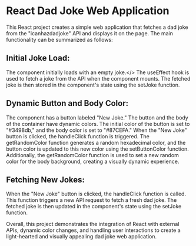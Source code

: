 <h1>React Dad Joke Web Application</h1>

     
This React project creates a simple web application that fetches a dad joke from the "icanhazdadjoke" API and displays it on the page. The main functionality can be summarized as follows:

## Initial Joke Load:

The component initially loads with an empty joke.</>
The useEffect hook is used to fetch a joke from the API when the component mounts.
The fetched joke is then stored in the component's state using the setJoke function.

## Dynamic Button and Body Color:

The component has a button labeled "New Joke."
The button and the body of the container have dynamic colors.
The initial color of the button is set to "#3498db," and the body color is set to "#87CEFA."
When the "New Joke" button is clicked, the handleClick function is triggered.
The getRandomColor function generates a random hexadecimal color, and the button color is updated to this new color using the setButtonColor function.
Additionally, the getRandomColor function is used to set a new random color for the body background, creating a visually dynamic experience.

## Fetching New Jokes:

When the "New Joke" button is clicked, the handleClick function is called.
This function triggers a new API request to fetch a fresh dad joke.
The fetched joke is then updated in the component's state using the setJoke function.


Overall, this project demonstrates the integration of React with external APIs, dynamic color changes, and handling user interactions to create a light-hearted and visually appealing dad joke web application.
     